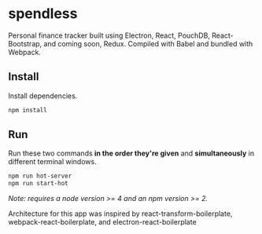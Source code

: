 # spendless
Personal finance tracker built using Electron, React, PouchDB, React-Bootstrap, and coming soon, Redux. Compiled with Babel and bundled with Webpack.

## Install

Install dependencies.

```bash
npm install
```


## Run

Run these two commands __in the order they're given__ and  __simultaneously__ in different terminal windows.

```bash
npm run hot-server
npm run start-hot
```

*Note: requires a node version >= 4 and an npm version >= 2.*

Architecture for this app was inspired by react-transform-boilerplate, webpack-react-boilerplate, and electron-react-boilerplate
